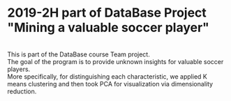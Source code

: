 # 2019-2H part of DataBase Project "Mining a valuable soccer player" 
<br>
This is part of the DataBase course Team project.<br>
The goal of the program is to provide unknown insights for valuable soccer players.<br>
More specifically, for distinguishing each characteristic, we applied K means clustering and then took PCA for visualization via dimensionality reduction.

